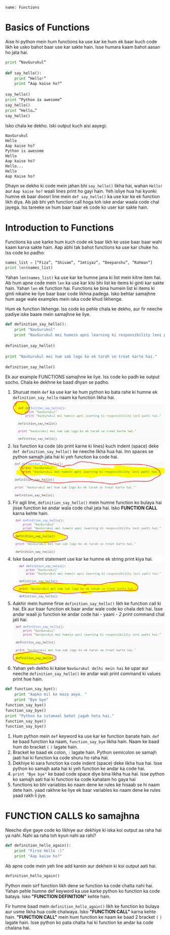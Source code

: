 ```ngMeta
name: Functions
```

# Basics of Functions

Aise hi python mein hum functions ka use kar ke hum ek baar kuch code likh ke usko bahot baar use kar sakte hain. Isse humara kaam bahot aasan ho jata hai.

```python
print “NavGurukul”

def say_hello():
    print “Hello!”
    print “Aap kaise ho?”

say_hello()
print “Python is awesome”
say_hello()
print “Hello…”
say_hello()
```

Isko chala ke dekho. Iski output kuch aisi aayegi:

```
NavGurukul
Hello
Aap kaise ho?
Python is awesome
Hello
Aap kaise ho?
Hello...
Hello
Aap Kaise ho?
```

Dhayn se dekho ki code mein jahan bhi `say_hello()` likha hai, wahan `Hello!` aur `Aap kaise ho?` waali lines print ho gayi hain. Yeh isliye hua hai kyunki humne ek baar doosri line mein `def say_hello()` ka use kar ke ek function likh diya. Ab jab bhi yeh function call hoga toh iske andar waala code chal jayega. Iss tareeke se hum baar baar ek code ko user kar sakte hain.

# Introduction to Functions

Functions ka use karke hum kuch code ek baar likh ke usse baar baar wahi kaam karva sakte hain. Aap abhi tak bahot functions ka use kar chuke ho. Iss code ko padho:

```python
names_list = [“Fiza”, “Shivam”, “Imtiyaz”, “Deepanshu”, “Rahman”]
print len(names_list)
```

Yahan `len(names_list)` ka use kar ke humne jana ki list mein kitne item hai. Ab hum apne code mein `len` ka use kar kisi bhi list ke items ki ginti kar sakte hain. Yahan `len` ek function hai. Functions ke bina humein list ki items ki ginti nikalne ke liye baar baar code likhna padega. Isko behtar samajhne hum aage wale examples mein iska code khud likhenge.

Hum ek function likhenge. Iss code ko pehle chala ke dekho, aur fir neeche padiye iske baare mein samajhne ke liye.

```python
def definition_say_hello():
    print "NavGurukul"
    print "NavGurukul mei humein apni learning ki responsibility leni padti hai."

definition_say_hello()

print "NavGurukul mei hum sab logo ko ek tarah se treat karte hai."

definition_say_hello()
```

Ek aur example FUNCTIONS samajhne ke liye. Iss code ko padh ke output socho. Chala ke dekhne ke baad dhyan se padho.

1. Shuruat mein `def` ka use kar ke hum python ko bata rahe ki humne ek `definition_say_hello` naam ka function likha hai.
![](assets/function_defn_inst_1.png)
2. Iss function ka code (do print karne ki lines) kuch indent (space) deke `def definition_say_hello()` ke neeche likha hua hai. Inn spaces se python samajh jata hai ki yeh function ka code hai.
![](assets/function_defn_inst_2.png)
3. Fir agli line, `definition_say_hello()` mein humne function ko bulaya hai jisse function ke andar wala code chal jata hai. Isko **FUNCTION CALL** karna kehte hain.
![](assets/function_defn_inst_3.png)
4. Iske baad print statement use kar ke humne ek string print kiya hai.
![](assets/function_defn_inst_4.png)
5. Aakhir mein humne firse `definition_say_hello()` likh ke function call ki hai. Ek aur baar function ek baar andar wale code ko chala deti hai. Isse andar waali jo function ke andar code hai - yaani - *2 print* command chal jati hai.
![](assets/function_defn_inst_5.png)
6. Yahan yeh dekho ki kaise `NavGurukul delhi mein hai` ke upar aur neeche `definition_say_hello()` ke andar wali print command ki values print hue hain.

```python
def function_say_bye():
    print "Aapko mil ke maza aaya. "
    print "Bye bye"
function_say_bye()
function_say_bye()
print "Python ka istamaal bahot jagah hota hai."
function_say_bye()
function_say_bye()
```

1. Hum python mein `def` keyword ka use kar ke function banate hain. `def` ke baad function ka naam, `function_say_bye` likha hain. Naam ke baad hum do bracket `(` `)` lagate hain.
2. Bracket ke baad ek colon, `:` lagate hain. Python semicolon se samajh jaati hai ki function ka code shuru ho raha hai.
3. Dekhiye ki sara function ka code indent (space) deke likha hua hai. Isse python ko samajh aata hai ki yeh function ke andar ka code hai.
4. `print "Bye bye"` ke baad code space diye bina likha hua hai. Isse python ko samajh aati hai ki function ka code kahatam ho gaya hai
5. functions ko bhi variables ko naam dene ke rules ke hisaab se hi naam dete hain. yaad rakhne ke liye ek baar variables ko naam dene ke rules yaad rakh li jiye.

# FUNCTION CALLS ko samajhna

Neeche diye gaye code ko likhiye aur dekhiye ki iska koi output aa raha hai ya nahi. Nahi aa raha toh kyun nahi aa rahi?

```python
def definition_hello_again():
    print "Firse Hello :)"
    print "Aap kaise ho?"
```

Ab apne code mein yeh line add karein aur dekhein ki koi output aati hai.

```python
definition_hello_again()
```

Python mein sirf function likh dene se function ka code chalta nahi hai. Yahan pehle humne def keyword ka use karke python ko function ka code bataya. Isko **"FUNCTION DEFINITION"** kehte hain.

Fir humne baad mein `definition_hello_again()` likh ke function ko bulaya aur usme likha hua code chalwaya. Isko **"FUNCTION CALL"** karna kehte hain. **"FUNCTION CALL"** mein hum function ke naam ke baad 2 bracket `(` `)` lagate hain. Isse python ko pata chalta hai ki function ke andar ka code chalana hai.